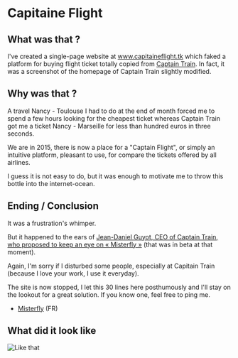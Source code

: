 # Capitaine Flight

## What was that ?
I've created a single-page website at www.capitaineflight.tk which faked a platform for buying flight ticket totally copied from [Captain Train](https://www.captaintrain.com).
In fact, it was a screenshot of the homepage of Captain Train slightly modified.

## Why was that ?
A travel Nancy - Toulouse I had to do at the end of month forced me to spend a few hours looking for the cheapest ticket whereas Captain Train got me a ticket Nancy - Marseille for less than hundred euros in three seconds.

We are in 2015, there is now a place for a "Captain Flight", or simply an intuitive platform, pleasant to use, for compare the tickets offered by all airlines.

I guess it is not easy to do, but it was enough to motivate me to throw this bottle into the internet-ocean.

## Ending / Conclusion
It was a frustration's whimper.

But it happened to the ears of [Jean-Daniel Guyot, CEO of Captain Train, who proposed to keep an eye on « Misterfly »](https://twitter.com/jdguyot/status/638631771937075200) (that was in beta at that moment).


Again, I'm sorry if I disturbed some people, especially at Capitain Train (because I love your work, I use it everyday).

The site is now stopped, I let this 30 lines here posthumously and I'll stay on the lookout for a great solution.
If you know one, feel free to ping me.


- [Misterfly](https://www.misterfly.com/) (FR)

## What did it look like
![Like that](http://image.noelshack.com/fichiers/2015/43/1445630123-capitaineflam-png-1905x4148.png)
